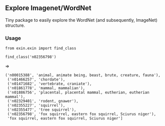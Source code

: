 ## Explore Imagenet/WordNet

Tiny package to easily explore the WordNet (and subsequently, ImageNet) structure.


### Usage

```
from exin.exin import find_class

find_class('n02356798')
```
=>
```
('n00015388', 'animal, animate being, beast, brute, creature, fauna'),
 ('n01466257', 'chordate'),
 ('n01471682', 'vertebrate, craniate'),
 ('n01861778', 'mammal, mammalian'),
 ('n01886756', 'placental, placental mammal, eutherian, eutherian mammal'),
 ('n02329401', 'rodent, gnawer'),
 ('n02355227', 'squirrel'),
 ('n02355477', 'tree squirrel'),
 ('n02356798', 'fox squirrel, eastern fox squirrel, Sciurus niger'),
 'fox squirrel, eastern fox squirrel, Sciurus niger']
```

